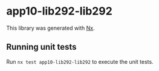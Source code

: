 # app10-lib292-lib292

This library was generated with [Nx](https://nx.dev).

## Running unit tests

Run `nx test app10-lib292-lib292` to execute the unit tests.
